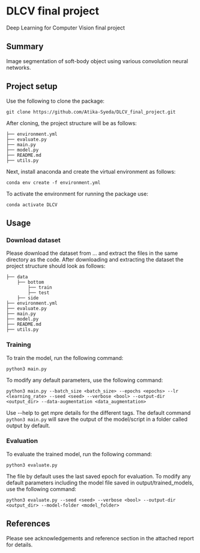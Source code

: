 # DLCV final project
Deep Learning for Computer Vision final project 

## Summary 
Image segmentation of soft-body object using various convolution neural networks.

## Project setup

Use the following to clone the package:
```
git clone https://github.com/Atika-Syeda/DLCV_final_project.git
```
After cloning, the project structure will be as follows:

```
├── environment.yml
├── evaluate.py
├── main.py
├── model.py
├── README.md
├── utils.py
```

Next, install anaconda and create the virtual environment as follows:
```
conda env create -f environment.yml
```
To activate the environment for running the package use:
```
conda activate DLCV
```

## Usage

### Download dataset

Please download the dataset from ... and extract the files in the same directory as the code.
After downloading and extracting the dataset the project structure should look as follows:
```
├── data
    ├── bottom
        ├── train
        ├── test
    ├── side
├── environment.yml
├── evaluate.py
├── main.py
├── model.py
├── README.md
├── utils.py
```

### Training

To train the model, run the following command:
```
python3 main.py
```
To modify any default parameters, use the following command:
```
python3 main.py --batch_size <batch_size> --epochs <epochs> --lr <learning_rate> --seed <seed> --verbose <bool> --output-dir <output_dir> --data-augmentation <data_augmentation>
```
Use --help to get mpre details for the different tags. The default command `python3 main.py` will save the output of the model/script in a folder called output by default. 


### Evaluation

To evaluate the trained model, run the following command:

```
python3 evaluate.py
```

The file by default uses the last saved epoch for evaluation. To modify any default parameters including the model file saved in output/trained_models, use the following command:
```
python3 evaluate.py --seed <seed> --verbose <bool> --output-dir <output_dir> --model-folder <model_folder>
```

## References
Please see acknowledgements and reference section in the attached report for details.
